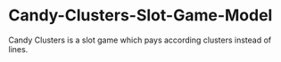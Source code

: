 # Candy-Clusters-Slot-Game-Model
Candy Clusters is a slot game which pays according clusters instead of lines.

